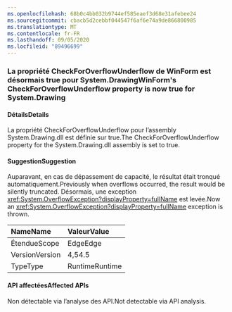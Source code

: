 ```yaml
---
ms.openlocfilehash: 68b0c4bb032b9744ef585eaef3d68e31afebee24
ms.sourcegitcommit: cbacb5d2cebbf044547f6af6e74a9de866800985
ms.translationtype: MT
ms.contentlocale: fr-FR
ms.lasthandoff: 09/05/2020
ms.locfileid: "89496699"
---
```

### <a name="winforms-checkforoverflowunderflow-property-is-now-true-for-systemdrawing"></a><span data-ttu-id="076fe-101">La propriété CheckForOverflowUnderflow de WinForm est désormais true pour System.Drawing</span><span class="sxs-lookup"><span data-stu-id="076fe-101">WinForm's CheckForOverflowUnderflow property is now true for System.Drawing</span></span>

#### <a name="details"></a><span data-ttu-id="076fe-102">Détails</span><span class="sxs-lookup"><span data-stu-id="076fe-102">Details</span></span>

<span data-ttu-id="076fe-103">La propriété CheckForOverflowUnderflow pour l’assembly System.Drawing.dll est définie sur true.</span><span class="sxs-lookup"><span data-stu-id="076fe-103">The CheckForOverflowUnderflow property for the System.Drawing.dll assembly is set to true.</span></span>

#### <a name="suggestion"></a><span data-ttu-id="076fe-104">Suggestion</span><span class="sxs-lookup"><span data-stu-id="076fe-104">Suggestion</span></span>

<span data-ttu-id="076fe-105">Auparavant, en cas de dépassement de capacité, le résultat était tronqué automatiquement.</span><span class="sxs-lookup"><span data-stu-id="076fe-105">Previously when overflows occurred, the result would be silently truncated.</span></span> <span data-ttu-id="076fe-106">Désormais, une exception <xref:System.OverflowException?displayProperty=fullName> est levée.</span><span class="sxs-lookup"><span data-stu-id="076fe-106">Now an <xref:System.OverflowException?displayProperty=fullName> exception is thrown.</span></span>

| <span data-ttu-id="076fe-107">Name</span><span class="sxs-lookup"><span data-stu-id="076fe-107">Name</span></span>    | <span data-ttu-id="076fe-108">Valeur</span><span class="sxs-lookup"><span data-stu-id="076fe-108">Value</span></span>       |
|:--------|:------------|
| <span data-ttu-id="076fe-109">Étendue</span><span class="sxs-lookup"><span data-stu-id="076fe-109">Scope</span></span>   |<span data-ttu-id="076fe-110">Edge</span><span class="sxs-lookup"><span data-stu-id="076fe-110">Edge</span></span>|
|<span data-ttu-id="076fe-111">Version</span><span class="sxs-lookup"><span data-stu-id="076fe-111">Version</span></span>|<span data-ttu-id="076fe-112">4,5</span><span class="sxs-lookup"><span data-stu-id="076fe-112">4.5</span></span>|
|<span data-ttu-id="076fe-113">Type</span><span class="sxs-lookup"><span data-stu-id="076fe-113">Type</span></span>|<span data-ttu-id="076fe-114">Runtime</span><span class="sxs-lookup"><span data-stu-id="076fe-114">Runtime</span></span>|

#### <a name="affected-apis"></a><span data-ttu-id="076fe-115">API affectées</span><span class="sxs-lookup"><span data-stu-id="076fe-115">Affected APIs</span></span>

<span data-ttu-id="076fe-116">Non détectable via l’analyse des API.</span><span class="sxs-lookup"><span data-stu-id="076fe-116">Not detectable via API analysis.</span></span>

<!--

#### Affected APIs

Not detectable via API analysis.

-->
